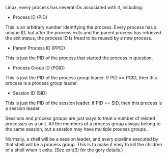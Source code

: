 Linux, every process has several IDs associated with it, including:

* Process ID (PID)

This is an arbitrary number identifying the process. Every process has a unique ID, but after the process exits and the parent process has retrieved the exit status, the process ID is freed to be reused by a new process.

* Parent Process ID (PPID)

This is just the PID of the process that started the process in question.

* Process Group ID (PGID)

This is just the PID of the process group leader. If PID == PGID, then this process is a process group leader.

* Session ID (SID)

This is just the PID of the session leader. If PID == SID, then this process is a session leader.

Sessions and process groups are just ways to treat a number of related processes as a unit. All the members of a process group always belong to the same session, but a session may have multiple process groups.

Normally, a shell will be a session leader, and every pipeline executed by that shell will be a process group. This is to make it easy to kill the children of a shell when it exits. (See exit(3) for the gory details.)
